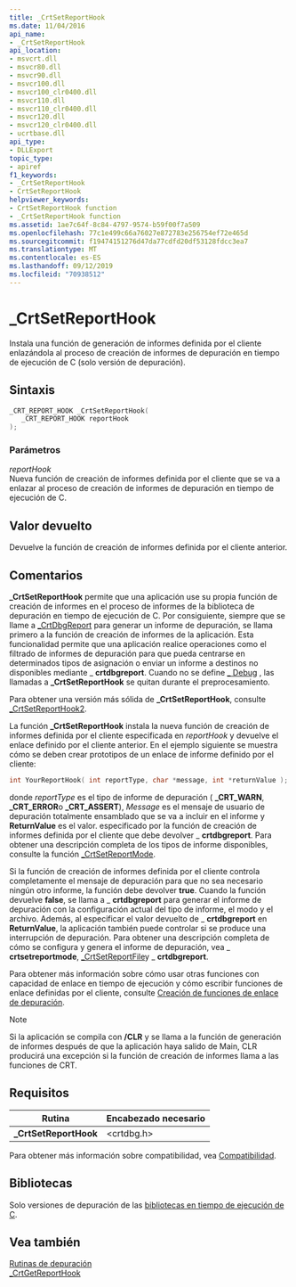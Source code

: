 ```yaml
---
title: _CrtSetReportHook
ms.date: 11/04/2016
api_name:
- _CrtSetReportHook
api_location:
- msvcrt.dll
- msvcr80.dll
- msvcr90.dll
- msvcr100.dll
- msvcr100_clr0400.dll
- msvcr110.dll
- msvcr110_clr0400.dll
- msvcr120.dll
- msvcr120_clr0400.dll
- ucrtbase.dll
api_type:
- DLLExport
topic_type:
- apiref
f1_keywords:
- _CrtSetReportHook
- CrtSetReportHook
helpviewer_keywords:
- CrtSetReportHook function
- _CrtSetReportHook function
ms.assetid: 1ae7c64f-8c84-4797-9574-b59f00f7a509
ms.openlocfilehash: 77c1e499c66a76027e872783e256754ef72e465d
ms.sourcegitcommit: f19474151276d47da77cdfd20df53128fdcc3ea7
ms.translationtype: MT
ms.contentlocale: es-ES
ms.lasthandoff: 09/12/2019
ms.locfileid: "70938512"
---
```

# <a name="_crtsetreporthook"></a>_CrtSetReportHook

Instala una función de generación de informes definida por el cliente enlazándola al proceso de creación de informes de depuración en tiempo de ejecución de C (solo versión de depuración).

## <a name="syntax"></a>Sintaxis

```C
_CRT_REPORT_HOOK _CrtSetReportHook(
   _CRT_REPORT_HOOK reportHook
);
```

### <a name="parameters"></a>Parámetros

*reportHook*<br/>
Nueva función de creación de informes definida por el cliente que se va a enlazar al proceso de creación de informes de depuración en tiempo de ejecución de C.

## <a name="return-value"></a>Valor devuelto

Devuelve la función de creación de informes definida por el cliente anterior.

## <a name="remarks"></a>Comentarios

**_CrtSetReportHook** permite que una aplicación use su propia función de creación de informes en el proceso de informes de la biblioteca de depuración en tiempo de ejecución de C. Por consiguiente, siempre que se llame a [_CrtDbgReport](crtdbgreport-crtdbgreportw.md) para generar un informe de depuración, se llama primero a la función de creación de informes de la aplicación. Esta funcionalidad permite que una aplicación realice operaciones como el filtrado de informes de depuración para que pueda centrarse en determinados tipos de asignación o enviar un informe a destinos no disponibles mediante _ **crtdbgreport**. Cuando no se define [_ Debug](../../c-runtime-library/debug.md) , las llamadas a **_CrtSetReportHook** se quitan durante el preprocesamiento.

Para obtener una versión más sólida de **_CrtSetReportHook**, consulte [_CrtSetReportHook2](crtsetreporthook2-crtsetreporthookw2.md).

La función **_CrtSetReportHook** instala la nueva función de creación de informes definida por el cliente especificada en *reportHook* y devuelve el enlace definido por el cliente anterior. En el ejemplo siguiente se muestra cómo se deben crear prototipos de un enlace de informe definido por el cliente:

```C
int YourReportHook( int reportType, char *message, int *returnValue );
```

donde *reportType* es el tipo de informe de depuración ( **_CRT_WARN**, **_CRT_ERROR**o **_CRT_ASSERT**), *Message* es el mensaje de usuario de depuración totalmente ensamblado que se va a incluir en el informe y **ReturnValue** es el valor. especificado por la función de creación de informes definida por el cliente que debe devolver _ **crtdbgreport**. Para obtener una descripción completa de los tipos de informe disponibles, consulte la función [_CrtSetReportMode](crtsetreportmode.md).

Si la función de creación de informes definida por el cliente controla completamente el mensaje de depuración para que no sea necesario ningún otro informe, la función debe devolver **true**. Cuando la función devuelve **false**, se llama a _ **crtdbgreport** para generar el informe de depuración con la configuración actual del tipo de informe, el modo y el archivo. Además, al especificar el valor devuelto de _ **crtdbgreport** en **ReturnValue**, la aplicación también puede controlar si se produce una interrupción de depuración. Para obtener una descripción completa de cómo se configura y genera el informe de depuración, vea _ **crtsetreportmode**, [_CrtSetReportFile](crtsetreportfile.md)y _ **crtdbgreport**.

Para obtener más información sobre cómo usar otras funciones con capacidad de enlace en tiempo de ejecución y cómo escribir funciones de enlace definidas por el cliente, consulte [Creación de funciones de enlace de depuración](/visualstudio/debugger/debug-hook-function-writing).

> [!NOTE]
> Si la aplicación se compila con **/CLR** y se llama a la función de generación de informes después de que la aplicación haya salido de Main, CLR producirá una excepción si la función de creación de informes llama a las funciones de CRT.

## <a name="requirements"></a>Requisitos

|Rutina|Encabezado necesario|
|-------------|---------------------|
|**_CrtSetReportHook**|\<crtdbg.h>|

Para obtener más información sobre compatibilidad, vea [Compatibilidad](../../c-runtime-library/compatibility.md).

## <a name="libraries"></a>Bibliotecas

Solo versiones de depuración de las [bibliotecas en tiempo de ejecución de C](../../c-runtime-library/crt-library-features.md).

## <a name="see-also"></a>Vea también

[Rutinas de depuración](../../c-runtime-library/debug-routines.md)<br/>
[_CrtGetReportHook](crtgetreporthook.md)<br/>
